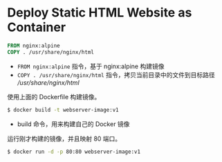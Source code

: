 # Deploy Static HTML Website as Container

```Dockerfile
FROM nginx:alpine
COPY . /usr/share/nginx/html
```

- `FROM nginx:alpine` 指令，基于 nginx:alpine 构建镜像
- `COPY . /usr/share/nginx/html` 指令，拷贝当前目录中的文件到目标路径 */usr/share/nginx/html*

使用上面的 Dockerfile 构建镜像。

```bash
$ docker build -t webserver-image:v1
```

- build 命令，用来构建自己的 Docker 镜像

运行刚才构建的镜像，并且映射 80 端口。

```bash
$ docker run -d -p 80:80 webserver-image:v1
```

